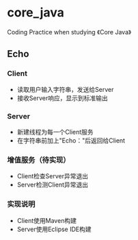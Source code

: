 # core_java
Coding Practice when studying 《Core Java》

##  Echo

###  Client

- 读取用户输入字符串，发送给Server
- 接收Server响应，显示到标准输出

###  Server

- 新建线程为每一个Client服务
- 在字符串前加上"Echo："后返回给Client

###  增值服务（待实现）

- Client检查Server异常退出
- Server检测Client异常退出

###  实现说明

- Client使用Maven构建
- Server使用Eclipse IDE构建
